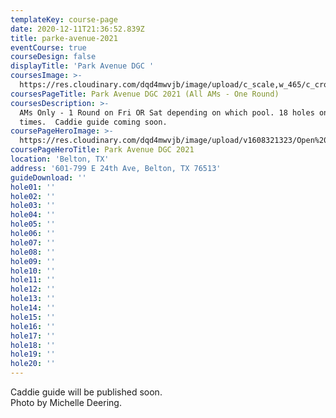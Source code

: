 ```yaml
---
templateKey: course-page
date: 2020-12-11T21:36:52.839Z
title: parke-avenue-2021
eventCourse: true
courseDesign: false
displayTitle: 'Park Avenue DGC '
coursesImage: >-
  https://res.cloudinary.com/dqd4mwvjb/image/upload/c_scale,w_465/c_crop,h_300,w_465/v1608321382/Open%20DGC/Courses/Todgc-flag-w-logos_rkil5x.jpg
coursesPageTitle: Park Avenue DGC 2021 (All AMs - One Round)
coursesDescription: >-
  AMs Only - 1 Round on Fri OR Sat depending on which pool. 18 holes on tee
  times.  Caddie guide coming soon.
coursePageHeroImage: >-
  https://res.cloudinary.com/dqd4mwvjb/image/upload/v1608321323/Open%20DGC/Courses/banner_1920x1000_theopencourse_brkrc8.jpg
coursePageHeroTitle: Park Avenue DGC 2021
location: 'Belton, TX'
address: '601-799 E 24th Ave, Belton, TX 76513'
guideDownload: ''
hole01: ''
hole02: ''
hole03: ''
hole04: ''
hole05: ''
hole06: ''
hole07: ''
hole08: ''
hole09: ''
hole10: ''
hole11: ''
hole12: ''
hole13: ''
hole14: ''
hole15: ''
hole16: ''
hole17: ''
hole18: ''
hole19: ''
hole20: ''
---
```

Caddie guide will be published soon.
<br/>
Photo by Michelle Deering.